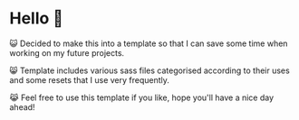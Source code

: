# Hello 👋

😺 Decided to make this into a template so that I can save some time when working on my future projects.

😸 Template includes various sass files categorised according to their uses and some resets that I use very frequently.

😹 Feel free to use this template if you like, hope you'll have a nice day ahead!
